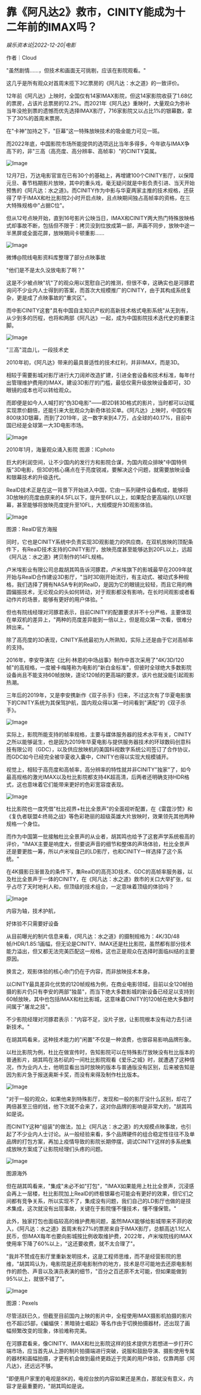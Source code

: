 # 靠《阿凡达2》救市，CINITY能成为十二年前的IMAX吗？

*娱乐资本论|2022-12-20|电影*

作者｜Cloud

"虽然剧情……，但技术和画面无可挑剔，应该在影院观看。"

这几乎是所有观众对首周末揽下3亿票房的《阿凡达：水之道》的一致评价。

12年前《阿凡达》上映时，全国仅有14家IMAX影院，但这14家影院收获了1.68亿的票房，占该片总票房的12.2%。而2021年《阿凡达》重映时，大量观众为弥补当年没抢到票的遗憾而优先选择IMAX影厅，716家影院又以占比1%的银幕数，拿下了30%的首周末票房。

在"卡神"加持之下，"巨幕"这一特殊放映技术的吸金能力可见一斑。

而2022年底，中国影院市场所能提供的选项远比当年多得多，今年欲与IMAX争高下的，非"三高（高亮度、高分辨率、高帧率）"的CINITY莫属。

![Image](https://p3-sign.toutiaoimg.com/tos-cn-i-qvj2lq49k0/15d8e4f3ad734b9c9ffa622f85171e1e~noop.image?_iz=58558&from=article.pc_detail&x-expires=1672148620&x-signature=slH3fADh9Sy1o2b9O3E%2BNKafj5U%3D)

12月7日，万达电影官宣在已有30个的基础上，再增建100个CINITY影厅，以保障元旦、春节档期影片放映，其中的重头戏，毫无疑问就是中影负责引进、当天开始预售的《阿凡达：水之道》。而CINITY作为中影与华夏两家主推的技术规格，还获得了早于IMAX和杜比影院2小时开启点映，且点映期间独占高帧率的资格，在三大特殊规格中"占据C位"。

但从12号点映开始，直到16号影片公映当日，IMAX和CINITY两大热门特殊放映格式却事故不断，包括但不限于：拷贝没到位放成第一部，声画不同步，放映中途一半黑屏或全面花屏，放映期间卡顿重影……

![Image](https://p3-sign.toutiaoimg.com/tos-cn-i-qvj2lq49k0/c38e5dab8c7b4a239afd4666b3756799~noop.image?_iz=58558&from=article.pc_detail&x-expires=1672148620&x-signature=rsyhJILLZpP3t0XJfJlDTJCVdws%3D)

微博@院线电影资料库整理了部分点映事故

"他们是不是太久没放电影了啊？"

这是不少被点映"坑"了的观众用以宽慰自己的推测，但很不幸，这确实也是河豚君询问不少业内人士得到的答案，而首次大规模推广的CINITY，由于其构成系统复杂，更是成了点映事故的"重灾区"。

而中影CINITY这套"具有中国自主知识产权的高新技术格式电影系统"从无到有，从少到多的历程，也将和两部《阿凡达》一起，成为中国影院技术迭代史的重要注脚。

![Image](https://p3-sign.toutiaoimg.com/tos-cn-i-qvj2lq49k0/f51298a7c4104cd6b3b3d50b84f4140f~noop.image?_iz=58558&from=article.pc_detail&x-expires=1672148620&x-signature=P6AwaYzAdlRaDLgIKr5mMD4dxdA%3D)

"三高"混血儿，一段技术史

2010年初，《阿凡达》带来的最具普适性的技术红利，并非IMAX，而是3D。

相较于需要影城对影厅进行大刀阔斧改造扩建，引进全套设备和技术标准，每年付出管理维护费用的IMAX，建设3D影厅的门槛，最低仅需升级放映设备即可，3D眼镜的成本也可以转给观众。

而即便是如今人人喊打的"伪3D电影"——即2D转3D格式的影片，当时都可以动辄实现票价翻倍，还能引来大批观众为新奇体验买单。《阿凡达》上映时，中国仅有800块3D银幕，而到了2019年，这一数字来到4.7万，占全球的40.17%，目前中国已经是全球第一大3D电影市场。

![Image](https://p3-sign.toutiaoimg.com/tos-cn-i-qvj2lq49k0/f3f4a67f83f84cf290227d36cf0d3ad4~noop.image?_iz=58558&from=article.pc_detail&x-expires=1672148620&x-signature=L%2BIltxWIUl%2F%2BRjMqbH%2FvBXYZAyU%3D)

2010年1月，海量观众涌入影院 图源：ICphoto

巨大的利润空间，让不少国内的发行方和影院合谋，为国内观众排映"中国特供版"3D电影，但3D的核心痛点在于亮度锐减，要解决这个问题，就需要放映设备和银幕技术的升级迭代。

RealD技术正是在这一背景下开始进入中国，它由一系列硬件设备构成，能够将3D放映的亮度由原来的4.5FL以下，提升至6FL以上，如果配合更高端的LUXE银幕，甚至能够将放映亮度提升至10FL，大规模提升3D观影体验。

![Image](https://p3-sign.toutiaoimg.com/tos-cn-i-qvj2lq49k0/9531d14a9a11456cb85766f2b5924124~noop.image?_iz=58558&from=article.pc_detail&x-expires=1672148620&x-signature=thmBvpFGYsyzzn7TD%2BydRNoZzUQ%3D)

图源：RealD官方海报

同时，它也是CINITY系统中负责实现3D观影能力的供应商，在双机放映的顶配条件下，有RealD技术支持的CINITY影厅，放映亮度甚至能够达到20FL以上，远超《阿凡达：水之道》拷贝制作的14FL规格。

卢米埃影业有限公司总裁胡其鸣告诉河豚君，卢米埃旗下的影城最早在2009年就开始与RealD合作建设3D影厅，"当时3D刚开始流行，有主动式、被动式多种规格，我们选择了拥有NASA专利的RealD，是因为它的眼镜比较轻，而且它用的椭圆偏振技术，无论观众的头如何转动，对于观影都没有影响，在长时间观影或者看动作片的场景，能够有更好的用户体验。"

但也有院线经理对河豚君表示，目前CINITY的配置要求并不十分严格，主要体现在单双机的差异上，"两种的亮度差异能到一倍以上，但是观众第一次看，很难分辨出来。"

除了高亮度的3D表现，CINITY系统最初为人所熟知，实际上还是由于它对高帧率的支持。

2016年，李安导演在《比利·林恩的中场战事》制作中首次采用了"4K/3D/120帧"的高规格，一度被卡梅隆称为电影的"新白金标准"，但彼时全球绝大多数影院设备尚且不能支持60帧放映，遑论120帧的更高端的要求，该片也就没能引起观影热潮。

三年后的2019年，又是李安携新作《双子杀手》归来，不过这次有了华夏电影旗下的CINITY系统为其保驾护航，国内观众得以第一时间看到"满配"的《双子杀手》。

![Image](https://p3-sign.toutiaoimg.com/tos-cn-i-qvj2lq49k0/24cfbaeff89240a1a861acc24f5a19f2~noop.image?_iz=58558&from=article.pc_detail&x-expires=1672148620&x-signature=Zv8sBrggUMMXxUpcoU6HtqO6YgI%3D)

实际上，影院所能支持的帧率规格，主要与媒体服务器的技术水平有关，CINITY之所以能够诞生，也是因为2019年华夏电影与提供服务器技术的环球数码创意科技有限公司（GDC），以及供应放映机的美国科视数字系统公司签订了合作协议，而GDC如今已经完全被华夏收入囊中，CINITY也得以实现大规模铺开。

视觉上，相较于高亮度和高帧率，高分辨率的特性就并非CINITY"独家"了，如今最高规格的激光IMAX以及杜比影院都支持4K超高清，后两者还明确支持HDR格式，这也意味着它们能带来更好的色彩宽容度表现。

![Image](https://p3-sign.toutiaoimg.com/tos-cn-i-qvj2lq49k0/c1ff50f1be474eac8f803598bfb2a713~noop.image?_iz=58558&from=article.pc_detail&x-expires=1672148620&x-signature=FdPY4iqauYuoTQ2aeHg86wLE6dU%3D)

杜比影院也一度凭借"杜比视界+杜比全景声"的全面视听配置，在《雷霆沙赞》和《复仇者联盟4:终局之战》等色彩艳丽的超级英雄大片放映时，效果领先其他两种规格一个身位。

而作为中国第一批接触杜比全景声的从业者，胡其鸣也给予了这套声学系统极高的评价，"IMAX主要是响度大，但要说声音的细节和整体的声场体验，杜比全景声还是要更胜一筹，所以卢米埃自己的LD影厅，也和CINITY一样选择了这个系统。"

在4K摄影日渐普及的条件下，集RealD的高亮3D技术、GDC的高帧率服务器，以及杜比全景声于一体的CINITY，在《阿凡达：水之道》救市的关口大举扩张，似乎占尽了天时地利人和，但顶级的技术组合，一定意味着顶级的体验吗？

![Image](https://p3-sign.toutiaoimg.com/tos-cn-i-qvj2lq49k0/01147e63869847078aa4762a2aaef454~noop.image?_iz=58558&from=article.pc_detail&x-expires=1672148620&x-signature=KzRWnTP5%2FYsGW%2FxFoNXWpWtGstA%3D)

内容为轴，技术护航，

好体验不只需要好设备

从目前曝光的制片信息来看，《阿凡达：水之道》的摄制规格为：4K/3D/48帧/HDR/1.85:1画幅，但无论是CINITY、IMAX还是杜比影院，虽然都有部分技术能力溢出，但又都无法完美匹配这一规格，这也正是观众在选择时面临纠结的主要原因。

换言之，观影体验的核心命门仍在于内容，而非放映技术本身。

以CINITY最具差异化优势的120帧规格为例，在商业电影领域，目前以全120帧拍摄的影片仍只有李安的两部"独苗"，而当下绝大多数影城的新设备已经足以支持到60帧放映，其中也包括IMAX和杜比影城，这意味着CINITY的120帧在绝大多数时间属于"屠龙之技"。

不少影院经理对河豚君表示："内容不足，没片子放，让影院根本没有动力去引进新技术。"

在胡其鸣看来，这种技术能力的"闲置"不仅是一种浪费，也很容易影响品牌形象。

以杜比影院为例，杜比在做宣传时，告知影院可以在特殊影厅放映没有杜比版本的普通影片，胡其鸣在洛杉矶的一间杜比影院观看《爱乐之城》时，就遭遇了这种情况，作为业内人士，他明显看出当时放映的版本与普通版没有区别，后来被告知是因为影片急于报送奥斯卡奖，而没有来得及制作杜比版本。

![Image](https://p3-sign.toutiaoimg.com/tos-cn-i-qvj2lq49k0/2507fa482df847aaa1865921144fd1af~noop.image?_iz=58558&from=article.pc_detail&x-expires=1672148620&x-signature=4GBJkX0Hpq6pEvZCNspIeHs0v1s%3D)

"对于一般的观众，如果他来到特殊影厅，发现和一般的影厅没什么区别，却花了两倍甚至三倍的钱，他下次就不会来了，这对你品牌的影响是非常大的，"胡其鸣如是说。

而CINITY这种"组装"的做法，加上《阿凡达：水之道》的大规模点映事故，也引起了不少业内人士讨论。从一般经验来看，多个品牌硬件的组合稳定性往往不及单品牌的打包方案，再加上疫情导致的影院长期停摆，调试CINITY这样的多系统集成放映方案成了让影院经理们头疼的问题。

![Image](https://p3-sign.toutiaoimg.com/tos-cn-i-qvj2lq49k0/49a943c53b2a4380aaf98d60f0887def~noop.image?_iz=58558&from=article.pc_detail&x-expires=1672148620&x-signature=Rv08K62ZME68e%2FHIfn77xGY8Qvo%3D)

图源海外

但在胡其鸣看来，"集成"未必不如"打包"，"IMAX如果能用上杜比全景声，沉浸感会再上一层楼，杜比影院加上RealD的终极银幕也可能会有更好的效果，但它们之间都有竞争关系，所以实现不了，集成没有问题，我们自己的LD影厅也做的是技术集成，这次就没有出现事故，关键在于影院懂不懂技术，懂不懂保管。"

此外，独家打包也面临较高的维护费用问题，虽然IMAX能够给影城带来不菲的收入，《阿凡达：水之道》首周末有27%的票房来自于IMAX影厅，总额高达1.1亿人民币，但IMAX每年也要向影城按比例收取维护费，2022年，卢米埃院线的IMAX使用率下降了60%以上，"这还要收费，就不太合理了"。

"我并不赞成在影厅里重新发明技术，这是工程师思维，而不是经营影院的思维，"胡其鸣认为，电影院是还原电影制作的地方，技术是尽可能地去还原电影制作的颜色、声音以及演员表演的细节，"百分之百还原不太可能，但如果能做到95%以上，就很不错了"。

![Image](https://p3-sign.toutiaoimg.com/tos-cn-i-qvj2lq49k0/310a59da5ba849f9b9095180768eb525~noop.image?_iz=58558&from=article.pc_detail&x-expires=1672148620&x-signature=DxfFMqrPh7FWcbmktjjJnb%2BMtYg%3D)

图源：Pexels

尽管活跃已久，但截至目前国内上映的影片中，全程使用IMAX摄影机拍摄的影片也不超过5部，《蝙蝠侠：黑暗骑士崛起》等名作由于切换拍摄器材，还出现了画幅频繁改变的现象，体验难称完美。

在河豚君看来，像CINITY、IMAX和杜比影院这样的技术提供方若想进一步打开C端市场，应当首先从上游的制片拍摄端进行突破，说服和鼓励导演、摄影使用专属的器材和画幅拍摄，才更有机会做到最终更趋近于完美的用户体验，仅靠两部《阿凡达》，还远远不够。

"即便用户家里的电视是8K的，电视台放的内容如果还是黑白，那就没有意义，内容才是最重要的，"胡其鸣如是说。

